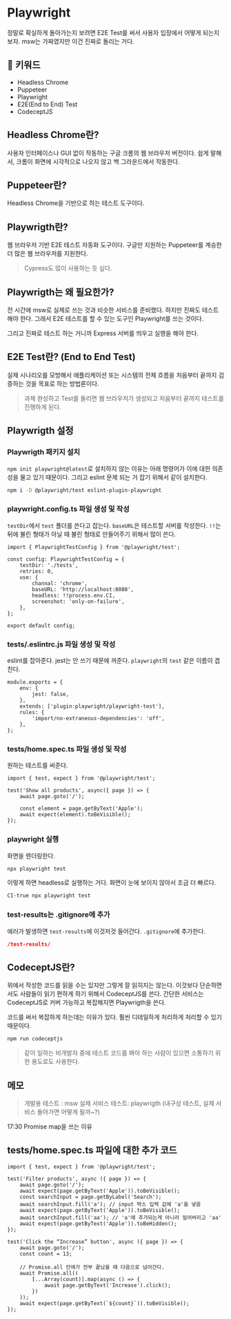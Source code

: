 # Playwright

정말로 확실하게 돌아가는지 보려면 E2E Test를 써서 사용자 입장에서 어떻게 되는지 보자.
msw는 가짜였지만 이건 진짜로 돌리는 거다.

## :whale2: 키워드

* Headless Chrome
* Puppeteer
* Playwright
* E2E(End to End) Test
* CodeceptJS

## Headless Chrome란?

사용자 인터페이스나 GUI 없이 작동하는 구글 크롬의 웹 브라우저 버전이다.
쉽게 말해서, 크롬이 화면에 시각적으로 나오지 않고 백 그라운드에서 작동한다.

## Puppeteer란?

Headless Chrome을 기반으로 하는 테스트 도구이다.

## Playwrigth란?

웹 브라우저 기반 E2E 테스트 자동화 도구이다.
구글만 지원하는 Puppeteer를 계승한 더 많은 웹 브라우저를 지원한다.

> Cypress도 많이 사용하는 듯 싶다.

## Playwrigth는 왜 필요한가?

전 시간에 msw로 실제로 쓰는 것과 비슷한 서비스를 준비했다. 하지만 진짜도 테스트 해야 한다.
그래서 E2E 테스트를 할 수 있는 도구인 Playwright를 쓰는 것이다.

그리고 진짜로 테스트 하는 거니까 Express 서버를 띄우고 실행을 해야 한다.

## E2E Test란? (End to End Test)

실제 시나리오를 모방해서 애플리케이션 또는 시스템의 전체 흐름을 처음부터 끝까지 검증하는 것을 목표로 하는 방법론이다.

> 과제 완성하고 Test를 돌리면 웹 브라우저가 생성되고 처음부터 끝까지 테스트를 진행하게 된다.

## Playwrigth 설정

### Playwrigth 패키지 설치

`npm init playwright@latest`로 설치하지 않는 이유는 아래 명령어가 이에 대한 의존성을 물고 있기 때문이다.
그리고 eslint 문제 되는 거 잡기 위해서 같이 설치한다.

```bash
npm i -D @playwright/test eslint-plugin-playwright
```

### playwright.config.ts 파일 생성 및 작성

`testDir`에서 `test` 폴더를 쓴다고 잡는다.
`baseURL`은 테스트할 서버를 작성한다.
`!!`는 뒤에 불린 형태가 아닐 때 불린 형태로 만들어주기 위해서 많이 쓴다.

```tsx
import { PlaywrightTestConfig } from '@playwright/test';

const config: PlaywrightTestConfig = {
	testDir: './tests',
	retries: 0,
	use: {
        channal: 'chrome',
		baseURL: 'http://localhost:8080',
		headless: !!process.env.CI,
		screenshot: 'only-on-failure',
	},
};

export default config;
```

### tests/.eslintrc.js 파일 생성 및 작성

eslint를 잡아준다.
jest는 안 쓰기 때문에 꺼준다. `playwright`의 `test` 같은 이름이 겹친다.

```tsx
module.exports = {
	env: {
		jest: false,
	},
	extends: ['plugin:playwright/playwright-test'],
	rules: {
		'import/no-extraneous-dependencies': 'off',
	},
};
```

### tests/home.spec.ts 파일 생성 및 작성

원하는 테스트를 써준다.

```tsx
import { test, expect } from '@playwright/test';

test('Show all products', async({ page }) => {
    await page.goto('/');

    const element = page.getByText('Apple');
    await expect(element).toBeVisible();
});

```

### playwright 실행

화면을 렌더링한다.

```bash
npx playwright test
```

이렇게 하면 headless로 실행하는 거다. 화면이 눈에 보이지 않아서 조금 더 빠르다.

```bash
CI-true npx playwright test
```

### test-results는 .gitignore에 추가

에러가 발생하면 `test-results`에 이것저것 들어간다. `.gitignore`에 추가한다.

```json
/test-results/
```

## CodeceptJS란?

위에서 작성한 코드를 읽을 수는 있지만 그렇게 잘 읽히지는 않는다.
이것보다 단순하면서도 사람들이 읽기 편하게 하기 위해서 CodeceptJS를 쓴다.
간단한 서비스는 CodeceptJS로 커버 가능하고 복잡해지면 Playwrigth을 쓴다.

코드를 써서 복잡하게 하는데는 이유가 있다. 훨씬 디테일하게 처리하게 처리할 수 있기 때문이다.

```bash
npm run codeceptjs
```

> 같이 일하는 비개발자 중에 테스트 코드를 봐야 하는 사람이 있으면 소통하기 위한 용도로도 사용한다.

## 메모

> 개발용 테스트 : msw
> 실제 서비스 테스트: playwrigth (내구성 테스트, 실제 서비스 돌아가면 어떻게 될까~?)

17:30 Promise map을 쓰는 이유

## tests/home.spec.ts 파일에 대한 추가 코드

```tsx
import { test, expect } from '@playwright/test';

test('Filter products', async ({ page }) => {
	await page.goto('/');
	await expect(page.getByText('Apple')).toBeVisible();
	const searchInput = page.getByLabel('Search');
	await searchInput.fill('a'); // input 박스 입력 값에 'a'을 넣음
	await expect(page.getByText('Apple')).toBeVisible();
	await searchInput.fill('aa'); // 'a'에 추가되는게 아니라 밀어버리고 'aa'
	await expect(page.getByText('Apple')).toBeHidden();
});

test('Click the “Increase” button', async ({ page }) => {
	await page.goto('/');
	const count = 13;

    // Promise.all 안에가 전부 끝났을 때 다음으로 넘어간다.
	await Promise.all((
		[...Array(count)].map(async () => {
			await page.getByText('Increase').click();
		})
	));
	await expect(page.getByText(`${count}`)).toBeVisible();
});
```
